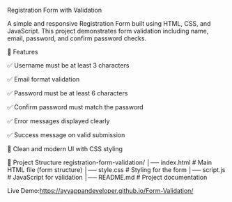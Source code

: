 Registration Form with Validation

A simple and responsive Registration Form built using HTML, CSS, and JavaScript.
This project demonstrates form validation including name, email, password, and confirm password checks.

🚀 Features

✅ Username must be at least 3 characters

✅ Email format validation

✅ Password must be at least 6 characters

✅ Confirm password must match the password

✅ Error messages displayed clearly

✅ Success message on valid submission

🎨 Clean and modern UI with CSS styling

📂 Project Structure
registration-form-validation/
│── index.html      # Main HTML file (form structure)
│── style.css       # Styling for the form
│── script.js       # JavaScript for validation
│── README.md       # Project documentation

Live Demo:https://ayyappandeveloper.github.io/Form-Validation/
